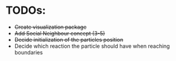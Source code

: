 # TODOs:
- <s>Create visualization package</s>
- <s>Add Social Neighbour concept (3-5)</s>
- <s>Decide initialization of the particles position</s>
- Decide which reaction the particle should have when reaching boundaries

